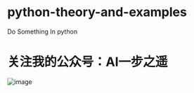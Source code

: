 # python-theory-and-examples
Do Something In python

# 关注我的公众号：AI一步之遥
![image](https://github.com/newuserforstudy/python-theory-and-examples/tree/main/images/公众号：AI一步之遥.jpg)
